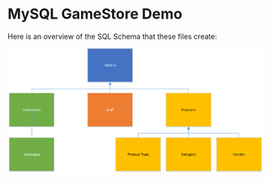 # MySQL GameStore Demo

Here is an overview of the SQL Schema that these files create: 

![Schema Plan](https://github.com/NaomilStephenson/MySQL/blob/685b1e77dc360e85f33db99c9328689407b5ed4c/Schemaplan.png)
